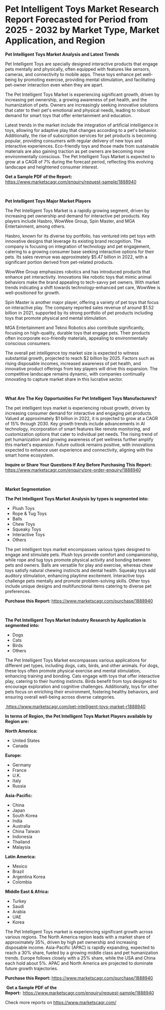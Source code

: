 <p><h1>Pet Intelligent Toys Market Research Report Forecasted for Period from 2025 -  2032 by Market Type, Market Application, and Region</h1></p><p><strong>Pet Intelligent Toys Market Analysis and Latest Trends</strong></p>
<p><p>Pet Intelligent Toys are specially designed interactive products that engage pets mentally and physically, often equipped with features like sensors, cameras, and connectivity to mobile apps. These toys enhance pet well-being by promoting exercise, providing mental stimulation, and facilitating pet-owner interaction even when they are apart.</p><p>The Pet Intelligent Toys Market is experiencing significant growth, driven by increasing pet ownership, a growing awareness of pet health, and the humanization of pets. Owners are increasingly seeking innovative solutions that cater to their pet's emotional and physical needs, leading to robust demand for smart toys that offer entertainment and education.</p><p>Latest trends in the market include the integration of artificial intelligence in toys, allowing for adaptive play that changes according to a pet's behavior. Additionally, the rise of subscription services for pet products is becoming popular, providing consumers with regular delivery of new toys and interactive experiences. Eco-friendly toys and those made from sustainable materials are also gaining traction as pet owners are becoming more environmentally conscious. The Pet Intelligent Toys Market is expected to grow at a CAGR of 7% during the forecast period, reflecting this evolving landscape and heightened consumer interest.</p></p>
<p><strong>Get a Sample PDF of the Report:&nbsp;</strong> <a href="https://www.marketscagr.com/enquiry/request-sample/1888940?utm_campaign=1848&utm_medium=2&utm_source=Github&utm_content=ia&utm_term=14012025&utm_id=pet-intelligent-toys">https://www.marketscagr.com/enquiry/request-sample/1888940</a></p>
<p>&nbsp;</p>
<p><strong>Pet Intelligent Toys Major Market Players</strong></p>
<p><p>The Pet Intelligent Toys Market is a rapidly growing segment, driven by increasing pet ownership and demand for interactive pet products. Key players include Hasbro, WowWee Group, Spin Master, and MGA Entertainment, among others.</p><p>Hasbro, known for its diverse toy portfolio, has ventured into pet toys with innovative designs that leverage its existing brand recognition. The company is focusing on integration of technology and pet engagement, catering to a growing consumer base seeking interactive options for their pets. Its sales revenue was approximately $5.47 billion in 2022, with a significant portion derived from pet-related products.</p><p>WowWee Group emphasizes robotics and has introduced products that enhance pet interactivity. Innovations like robotic toys that mimic animal behaviors make the brand appealing to tech-savvy pet owners. With market trends indicating a shift towards technology-enhanced pet care, WowWee is well-positioned for growth.</p><p>Spin Master is another major player, offering a variety of pet toys that focus on interactive play. The company reported sales revenue of around $1.52 billion in 2021, supported by its strong portfolio of pet products including toys that promote physical and mental stimulation.</p><p>MGA Entertainment and Tekno Robotics also contribute significantly, focusing on high-quality, durable toys that engage pets. Their products often incorporate eco-friendly materials, appealing to environmentally conscious consumers.</p><p>The overall pet intelligence toy market size is expected to witness substantial growth, projected to reach $2 billion by 2025. Factors such as rising disposable incomes, increased awareness of pet health, and innovative product offerings from key players will drive this expansion. The competitive landscape remains dynamic, with companies continually innovating to capture market share in this lucrative sector.</p></p>
<p>&nbsp;</p>
<p><strong>What Are The Key Opportunities For Pet Intelligent Toys Manufacturers?</strong></p>
<p><p>The pet intelligent toys market is experiencing robust growth, driven by increasing consumer demand for interactive and engaging pet products. Valued at approximately $1 billion in 2022, it is projected to grow at a CAGR of 15% through 2030. Key growth trends include advancements in AI technology, incorporation of smart features like remote monitoring, and customization options that cater to individual pet needs. The rising trend of pet humanization and growing awareness of pet wellness further amplify this market's expansion. Future outlook remains positive, with innovations expected to enhance user experience and connectivity, aligning with the smart home ecosystem.</p></p>
<p><strong>Inquire or Share Your Questions If Any Before Purchasing This Report:</strong> <a href="https://www.marketscagr.com/enquiry/pre-order-enquiry/1888940?utm_campaign=1848&utm_medium=2&utm_source=Github&utm_content=ia&utm_term=14012025&utm_id=pet-intelligent-toys">https://www.marketscagr.com/enquiry/pre-order-enquiry/1888940</a></p>
<p>&nbsp;</p>
<p><strong>Market Segmentation</strong></p>
<p><strong>The Pet Intelligent Toys Market Analysis by types is segmented into:</strong></p>
<p><ul><li>Plush Toys</li><li>Rope & Tug Toys</li><li>Balls</li><li>Chew Toys</li><li>Squeaky Toys</li><li>Interactive Toys</li><li>Others</li></ul></p>
<p><p>The pet intelligent toys market encompasses various types designed to engage and stimulate pets. Plush toys provide comfort and companionship, while rope and tug toys promote physical activity and bonding between pets and owners. Balls are versatile for play and exercise, whereas chew toys satisfy natural chewing instincts and dental health. Squeaky toys add auditory stimulation, enhancing playtime excitement. Interactive toys challenge pets mentally and promote problem-solving skills. Other toys include unique designs and multifunctional items catering to diverse pet preferences.</p></p>
<p><strong>Purchase this Report:&nbsp;</strong><a href="https://www.marketscagr.com/purchase/1888940?utm_campaign=1848&utm_medium=2&utm_source=Github&utm_content=ia&utm_term=14012025&utm_id=pet-intelligent-toys">https://www.marketscagr.com/purchase/1888940</a></p>
<p>&nbsp;</p>
<p><strong>The Pet Intelligent Toys Market Industry Research by Application is segmented into:</strong></p>
<p><ul><li>Dogs</li><li>Cats</li><li>Birds</li><li>Others</li></ul></p>
<p><p>The Pet Intelligent Toys Market encompasses various applications for different pet types, including dogs, cats, birds, and other animals. For dogs, these toys often promote physical exercise and mental stimulation, enhancing training and bonding. Cats engage with toys that offer interactive play, catering to their hunting instincts. Birds benefit from toys designed to encourage exploration and cognitive challenges. Additionally, toys for other pets focus on enriching their environment, fostering healthy behaviors, and ensuring overall well-being across diverse categories.</p></p>
<p><a href="https://www.marketscagr.com/pet-intelligent-toys-market-r1888940?utm_campaign=1848&utm_medium=2&utm_source=Github&utm_content=ia&utm_term=14012025&utm_id=pet-intelligent-toys">&nbsp;https://www.marketscagr.com/pet-intelligent-toys-market-r1888940</a></p>
<p><strong>In terms of Region, the Pet Intelligent Toys Market Players available by Region are:</strong></p>
<p>
    <p> <strong> North America: </strong>
        <ul>
            <li>United States</li>
            <li>Canada</li>
        </ul>
        </p> 
    <p> <strong> Europe: </strong>
        <ul>
            <li>Germany</li>
            <li>France</li>
            <li>U.K.</li>
            <li>Italy</li>
            <li>Russia</li>
        </ul>
        </p> 
    <p> <strong> Asia-Pacific: </strong>
        <ul>
            <li>China</li>
            <li>Japan</li>
            <li>South Korea</li>
            <li>India</li>
            <li>Australia</li>
            <li>China Taiwan</li>
            <li>Indonesia</li>
            <li>Thailand</li>
            <li>Malaysia</li>
        </ul>
        </p> 
    <p> <strong> Latin America: </strong>
        <ul>
            <li>Mexico</li>
            <li>Brazil</li>
            <li>Argentina Korea</li>
            <li>Colombia</li>
        </ul>
        </p> 
    <p> <strong> Middle East & Africa: </strong>
        <ul>
            <li>Turkey</li>
            <li>Saudi</li>
            <li>Arabia</li>
            <li>UAE</li>
            <li>Korea</li>
        </ul>
    </p>
    </p>
<p><p>The Pet Intelligent Toys market is experiencing significant growth across various regions. The North America region leads with a market share of approximately 35%, driven by high pet ownership and increasing disposable income. Asia-Pacific (APAC) is rapidly expanding, expected to reach a 30% share, fueled by a growing middle class and pet humanization trends. Europe follows closely with a 25% share, while the USA and China each hold about 5%. APAC and North America are projected to dominate future growth trajectories.</p></p>
<p><strong>Purchase this Report: </strong><a href="https://www.marketscagr.com/purchase/1888940?utm_campaign=1848&utm_medium=2&utm_source=Github&utm_content=ia&utm_term=14012025&utm_id=pet-intelligent-toys">https://www.marketscagr.com/purchase/1888940</a></p>
<p>&nbsp;<strong>Get a Sample PDF of the Report:&nbsp;&nbsp;</strong><a href="https://www.marketscagr.com/enquiry/request-sample/1888940?utm_campaign=1848&utm_medium=2&utm_source=Github&utm_content=ia&utm_term=14012025&utm_id=pet-intelligent-toys">https://www.marketscagr.com/enquiry/request-sample/1888940</a></p>
<p><strong></strong></p>
<p>Check more reports on <a href="https://www.marketscagr.com/?utm_campaign=1848&utm_medium=2&utm_source=Github&utm_content=ia&utm_term=14012025&utm_id=pet-intelligent-toys">https://www.marketscagr.com/</a></p>